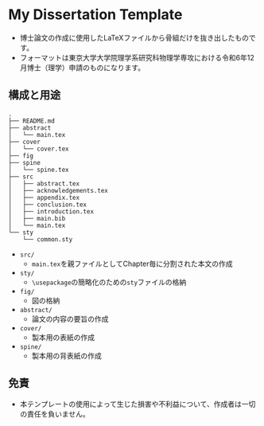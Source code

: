 # My Dissertation Template
- 博士論文の作成に使用したLaTeXファイルから骨組だけを抜き出したものです。
- フォーマットは東京大学大学院理学系研究科物理学専攻における令和6年12月博士（理学）申請のものになります。

## 構成と用途
```
.
├── README.md
├── abstract
│   └── main.tex
├── cover
│   └── cover.tex
├── fig
├── spine
│   └── spine.tex
├── src
│   ├── abstract.tex
│   ├── acknowledgements.tex
│   ├── appendix.tex
│   ├── conclusion.tex
│   ├── introduction.tex
│   ├── main.bib
│   └── main.tex
└── sty
    └── common.sty
```
- `src/`
    - `main.tex`を親ファイルとしてChapter毎に分割された本文の作成
- `sty/`
    - `\usepackage`の簡略化のための`sty`ファイルの格納
- `fig/`
    - 図の格納
- `abstract/`
    - 論文の内容の要旨の作成
- `cover/`
    - 製本用の表紙の作成
- `spine/`
    - 製本用の背表紙の作成

## 免責
- 本テンプレートの使用によって生じた損害や不利益について、作成者は一切の責任を負いません。